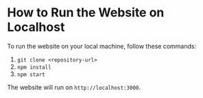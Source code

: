 # How to Run the Website on Localhost

To run the website on your local machine, follow these commands:

1. `git clone <repository-url>`
2. `npm install`
3. `npm start`

The website will run on `http://localhost:3000`.
